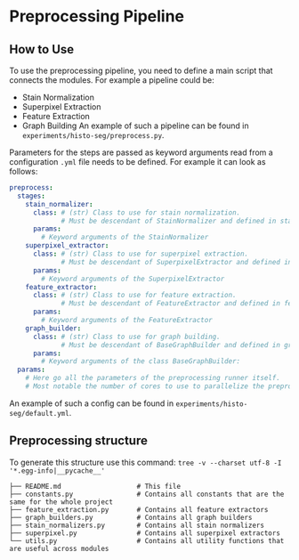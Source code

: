 # Preprocessing Pipeline

## How to Use
To use the preprocessing pipeline, you need to define a main script that connects the modules. For example a pipeline could be:
- Stain Normalization
- Superpixel Extraction
- Feature Extraction
- Graph Building
An example of such a pipeline can be found in `experiments/histo-seg/preprocess.py`.

Parameters for the steps are passed as keyword arguments read from a configuration `.yml` file needs to be defined. For example it can look as follows:

```yaml
preprocess:
  stages:
    stain_normalizer:
      class: # (str) Class to use for stain normalization.
             # Must be descendant of StainNormalizer and defined in stain_normalizers.py
      params:
        # Keyword arguments of the StainNormalizer
    superpixel_extractor:
      class: # (str) Class to use for superpixel extraction.
             # Must be descendant of SuperpixelExtractor and defined in superpixel.py
      params:
        # Keyword arguments of the SuperpixelExtractor
    feature_extractor:
      class: # (str) Class to use for feature extraction.
             # Must be descendant of FeatureExtractor and defined in feature_extraction.py
      params:
        # Keyword arguments of the FeatureExtractor
    graph_builder:
      class: # (str) Class to use for graph building.
             # Must be descendant of BaseGraphBuilder and defined in graph_builders.py
      params:
        # Keyword arguments of the class BaseGraphBuilder:
  params:
    # Here go all the parameters of the preprocessing runner itself.
    # Most notable the number of cores to use to parallelize the preprocessing
```

An example of such a config can be found in `experiments/histo-seg/default.yml`. 

## Preprocessing structure
To generate this structure use this command: `tree -v --charset utf-8 -I '*.egg-info|__pycache__'`

```
├── README.md                   # This file
├── constants.py                # Contains all constants that are the same for the whole project
├── feature_extraction.py       # Contains all feature extractors
├── graph_builders.py           # Contains all graph builders
├── stain_normalizers.py        # Contains all stain normalizers
├── superpixel.py               # Contains all superpixel extractors
└── utils.py                    # Contains all utility functions that are useful across modules
```